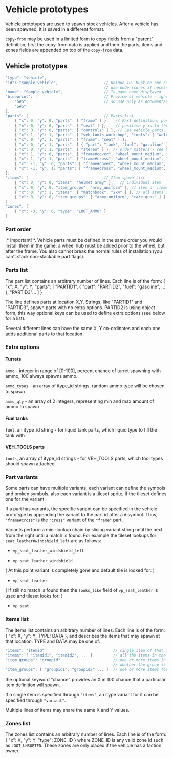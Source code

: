 # Vehicle prototypes

Vehicle prototypes are used to spawn stock vehicles. After a vehicle has been spawned, it is saved in a different format.

`copy-from` may be used in a limited form to copy fields from a "parent" definition; first the copy-from data is applied and then the parts, items and zones fields are appended on top of the `copy-from` data.

## Vehicle prototypes

```C++
"type": "vehicle",
"id": "sample_vehicle",                    // Unique ID. Must be one continuous word,
                                           // use underscores if necessary.
"name": "Sample Vehicle",                  // In-game name displayed
"blueprint": [                             // Preview of vehicle - ignored by the code,
    "o#o",                                 // so use only as documentation
    "o#o"
],
"parts": [                                 // Parts list
    { "x": 0, "y": 0, "parts": [ "frame" ] },   // Part definition, positive x direction is up,
    { "x": 0, "y": 0, "parts": [ "seat" ] },    // positive y is to the right
    { "x": 0, "y": 0, "parts": [ "controls" ] }, // See vehicle_parts.json for part ids
    { "x": 1, "y": 1, "parts": [ "veh_tools_workshop", "tools": [ "welder" ] ] },  // spawn attached tools
    { "x": 0, "y": 1, "parts": [ "frame", "seat" ] },
    { "x": 0, "y": 1, "parts": [ { "part": "tank", "fuel": "gasoline" }, "battery_car" ] },
    { "x": 0, "y": 1, "parts": [ "stereo" ] }, // order matters - see below
    { "x": 1, "y": 0, "parts": [ "frame#cover", "wheel_mount_medium", "wheel" ] },
    { "x": 1, "y": 1, "parts": [ "frame#cross", "wheel_mount_medium", "wheel" ] },
    { "x": -1, "y": 0, "parts": [ "frame#cover", "wheel_mount_medium", "wheel" ] },
    { "x": -1, "y": 1, "parts": [ "frame#cross", "wheel_mount_medium", "wheel" ] }
],
"items": [                                 // Item spawn list
    { "x": 0, "y": 0, "items": "helmet_army" },   // individual item
    { "x": 0, "y": 0, "item_groups": "army_uniform" }, // item or items from an item_group
    { "x": 0, "y": 1, "items": [ "matchbook", "2x4" ] }, // all items in the list spawn
    { "x": 0, "y": 0, "item_groups": [ "army_uniform", "rare_guns" ] } all item_groups are processed
]
"zones": [
    { "x": -3, "y": 0, "type": "LOOT_AMMO" }
]
```

### Part order

.* Important! *.
Vehicle parts must be defined in the same order you would install them in the game: a wheel hub must be added prior to the wheel, but after the frame.  You also cannot break the normal rules of installation (you can't stack non-stackable part flags).

### Parts list
The part list contains an arbitrary number of lines. Each line is of the form:
{ "x": X, "y": Y, "parts": [ "PARTID1", { "part": "PARTID2", "fuel": "gasoline", ... }, "PARTID3"... ] }

The line defines parts at location X,Y. Strings, like "PARTID1" and "PARTID3", spawn parts with no extra options. PARTID2 is using object form, this way optional keys can be used to define extra options (see below for a list).

Several different lines can have the same X, Y co-ordinates and each one adds additional parts to that location.

### Extra options

#### Turrets

`ammo` - integer in range of [0-100], percent chance of turret spawning with ammo, 100 always spawns ammo.

`ammo_types` - an array of itype_id strings, random ammo type will be chosen to spawn

`ammo_qty` - an array of 2 integers, representing min and max amount of ammo to spawn

#### Fuel tanks

`fuel`, an itype_id string - for liquid tank parts, which liquid type to fill the tank with

#### VEH_TOOLS parts

`tools`, an array of itype_id strings - for VEH_TOOLS parts, which tool types should spawn attached

### Part variants
Some parts can have multiple variants; each variant can define the symbols and broken symbols, also each variant is a tileset sprite, if the tileset defines one for the variant.

If a part has variants, the specific variant can be specified in the vehicle prototype by appending the variant to the part id after a `#` symbol.  Thus, `"frame#cross"` is the `"cross"` variant of the `"frame"` part.

Variants perform a mini-lookup chain by slicing variant string until the next `_` from the right until a match is found.
For example the tileset lookups for `seat_leather#windshield_left` are as follows:

* `vp_seat_leather_windshield_left`

* `vp_seat_leather_windshield`

( At this point variant is completely gone and default tile is looked for: )

* `vp_seat_leather`

( If still no match is found then the `looks_like` field of `vp_seat_leather` is used and tileset looks for: )

* `vp_seat`

### Items list
The items list contains an arbitrary number of lines. Each line is of the form:
    { "x": X, "y": Y, TYPE: DATA },
and describes the items that may spawn at that location.
TYPE and DATA may be one of:
```C++
"items": "itemid"                              // single item of that type
"items": [ "itemid1", "itemid2", ... ]         // all the items in the array
"item_groups": "groupid"                       // one or more items in the group, depending on
                                               // whether the group is a collection or distribution
"item_groups": [ "groupid1", "groupid2" ... ]  // one or more items for each group
```
the optional keyword "chance" provides an X in 100 chance that a particular item definition will spawn.

If a single item is specified through `"items"`, an itype variant for it can be specified through `"variant"`.

Multiple lines of items may share the same X and Y values.

### Zones list
The zones list contains an arbitrary number of lines. Each line is of the form:
    { "x": X, "y": Y, "type": ZONE_ID }
where ZONE_ID is any valid zone id such as `LOOT_UNSORTED`.
These zones are only placed if the vehicle has a faction owner.
